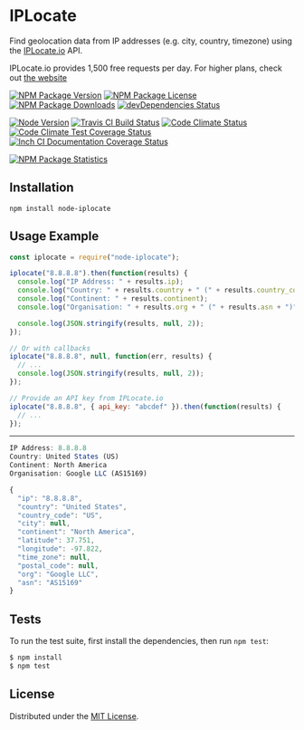 # IPLocate
Find geolocation data from IP addresses (e.g. city, country, timezone) using the [IPLocate.io](https://www.iplocate.io) API.

IPLocate.io provides 1,500 free requests per day. For higher plans, check out [the website](https://www.iplocate.io)

[![NPM Package Version][npm-package-version-badge]][npm-package-url]
[![NPM Package License][npm-package-license-badge]][npm-package-license-url]
[![NPM Package Downloads][npm-package-downloads-badge]][npm-package-url]
[![devDependencies Status][devDependencies-status-badge]][devDependencies-status-page-url]

[![Node Version][node-version-badge]][node-downloads-page-url]
[![Travis CI Build Status][travis-ci-build-status-badge]][travis-ci-build-status-page-url]
[![Code Climate Status][code-climate-status-badge]][code-climate-status-page-url]
[![Code Climate Test Coverage Status][code-climate-test-coverage-status-badge]][code-climate-test-coverage-status-page-url]
[![Inch CI Documentation Coverage Status][inch-ci-documentation-coverage-status-badge]][inch-ci-documentation-coverage-status-page-url]

[![NPM Package Statistics][npm-package-statistics-badge]][npm-package-url]

## Installation

`npm install node-iplocate`

## Usage Example

```javascript
const iplocate = require("node-iplocate");

iplocate("8.8.8.8").then(function(results) {
  console.log("IP Address: " + results.ip);
  console.log("Country: " + results.country + " (" + results.country_code + ")");
  console.log("Continent: " + results.continent);
  console.log("Organisation: " + results.org + " (" + results.asn + ")");

  console.log(JSON.stringify(results, null, 2));
});

// Or with callbacks
iplocate("8.8.8.8", null, function(err, results) {
  // ...
  console.log(JSON.stringify(results, null, 2));
});

// Provide an API key from IPLocate.io
iplocate("8.8.8.8", { api_key: "abcdef" }).then(function(results) {
  // ...
});
```

***

```javascript
IP Address: 8.8.8.8
Country: United States (US)
Continent: North America
Organisation: Google LLC (AS15169)

{
  "ip": "8.8.8.8",
  "country": "United States",
  "country_code": "US",
  "city": null,
  "continent": "North America",
  "latitude": 37.751,
  "longitude": -97.822,
  "time_zone": null,
  "postal_code": null,
  "org": "Google LLC",
  "asn": "AS15169"
}
```

## Tests

To run the test suite, first install the dependencies, then run `npm test`:

```bash
$ npm install
$ npm test
```

## License

Distributed under the [MIT License](LICENSE).

[npm-package-url]: https://npmjs.org/package/node-iplocate

[npm-package-version-badge]: https://img.shields.io/npm/v/node-iplocate.svg?style=flat-square

[npm-package-license-badge]: https://img.shields.io/npm/l/node-iplocate.svg?style=flat-square
[npm-package-license-url]: http://opensource.org/licenses/MIT

[npm-package-downloads-badge]: https://img.shields.io/npm/dm/node-iplocate.svg?style=flat-square

[devDependencies-status-badge]: https://david-dm.org/tallytarik/node-iplocate/dev-status.svg?style=flat-square
[devDependencies-status-page-url]: https://david-dm.org/tallytarik/node-iplocate#info=devDependencies

[node-version-badge]: https://img.shields.io/node/v/node-iplocate.svg?style=flat-square
[node-downloads-page-url]: https://nodejs.org/en/download/

[travis-ci-build-status-badge]: https://img.shields.io/travis/tallytarik/node-iplocate.svg?style=flat-square
[travis-ci-build-status-page-url]: https://travis-ci.org/tallytarik/node-iplocate

[code-climate-status-badge]: https://img.shields.io/codeclimate/github/tallytarik/node-iplocate.svg?style=flat-square
[code-climate-status-page-url]: https://codeclimate.com/github/tallytarik/node-iplocate

[code-climate-test-coverage-status-badge]: https://img.shields.io/codeclimate/coverage/github/tallytarik/node-iplocate.svg?style=flat-square
[code-climate-test-coverage-status-page-url]: https://codeclimate.com/github/tallytarik/node-iplocate/coverage

[inch-ci-documentation-coverage-status-badge]: https://inch-ci.org/github/tallytarik/node-iplocate.svg?style=flat-square
[inch-ci-documentation-coverage-status-page-url]: https://inch-ci.org/github/tallytarik/node-iplocate

[npm-package-statistics-badge]: https://nodei.co/npm/node-iplocate.png?downloads=true&downloadRank=true&stars=true